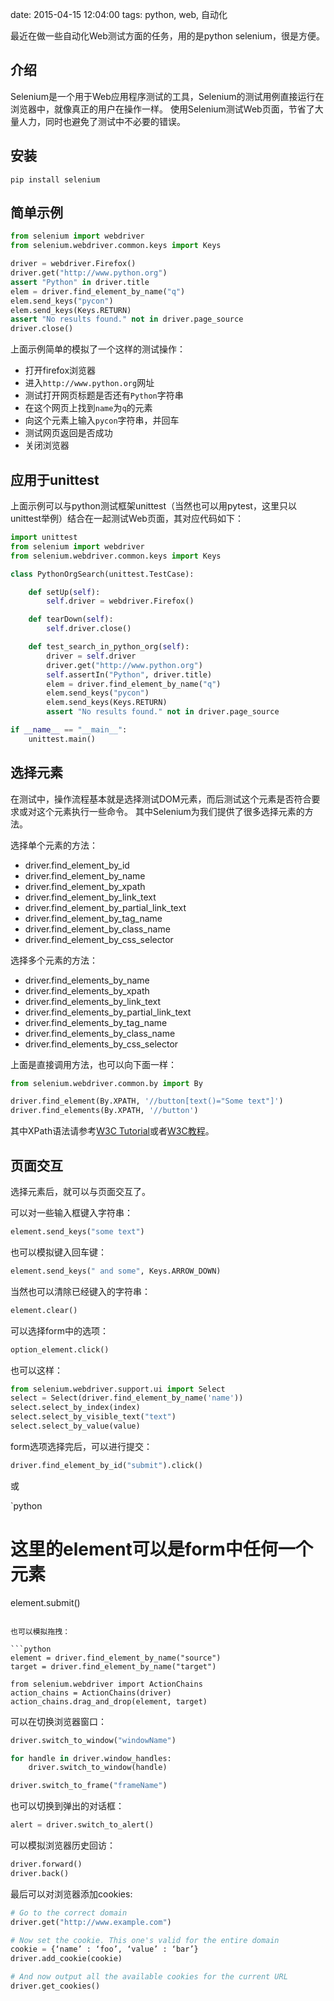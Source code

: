 date: 2015-04-15 12:04:00
tags: python, web, 自动化


最近在做一些自动化Web测试方面的任务，用的是python selenium，很是方便。


## 介绍

Selenium是一个用于Web应用程序测试的工具，Selenium的测试用例直接运行在浏览器中，就像真正的用户在操作一样。
使用Selenium测试Web页面，节省了大量人力，同时也避免了测试中不必要的错误。


## 安装

```
pip install selenium
```


## 简单示例

```python
from selenium import webdriver
from selenium.webdriver.common.keys import Keys

driver = webdriver.Firefox()
driver.get("http://www.python.org")
assert "Python" in driver.title
elem = driver.find_element_by_name("q")
elem.send_keys("pycon")
elem.send_keys(Keys.RETURN)
assert "No results found." not in driver.page_source
driver.close()
```

上面示例简单的模拟了一个这样的测试操作：

* 打开firefox浏览器
* 进入`http://www.python.org`网址
* 测试打开网页标题是否还有`Python`字符串
* 在这个网页上找到`name`为`q`的元素
* 向这个元素上输入`pycon`字符串，并回车
* 测试网页返回是否成功
* 关闭浏览器


## 应用于unittest

上面示例可以与python测试框架unittest（当然也可以用pytest，这里只以unittest举例）结合在一起测试Web页面，其对应代码如下：

```python
import unittest
from selenium import webdriver
from selenium.webdriver.common.keys import Keys

class PythonOrgSearch(unittest.TestCase):

    def setUp(self):
        self.driver = webdriver.Firefox()

    def tearDown(self):
        self.driver.close()

    def test_search_in_python_org(self):
        driver = self.driver
        driver.get("http://www.python.org")
        self.assertIn("Python", driver.title)
        elem = driver.find_element_by_name("q")
        elem.send_keys("pycon")
        elem.send_keys(Keys.RETURN)
        assert "No results found." not in driver.page_source

if __name__ == "__main__":
    unittest.main()
```


## 选择元素

在测试中，操作流程基本就是选择测试DOM元素，而后测试这个元素是否符合要求或对这个元素执行一些命令。
其中Selenium为我们提供了很多选择元素的方法。

选择单个元素的方法：

* driver.find\_element\_by\_id
* driver.find\_element\_by\_name
* driver.find\_element\_by\_xpath
* driver.find\_element\_by\_link\_text
* driver.find\_element\_by\_partial\_link\_text
* driver.find\_element\_by\_tag\_name
* driver.find\_element\_by\_class\_name
* driver.find\_element\_by\_css\_selector

选择多个元素的方法：

* driver.find\_elements\_by\_name
* driver.find\_elements\_by\_xpath
* driver.find\_elements\_by\_link\_text
* driver.find\_elements\_by\_partial\_link\_text
* driver.find\_elements\_by\_tag\_name
* driver.find\_elements\_by\_class\_name
* driver.find\_elements\_by\_css\_selector

上面是直接调用方法，也可以向下面一样：

```python
from selenium.webdriver.common.by import By

driver.find_element(By.XPATH, '//button[text()="Some text"]')
driver.find_elements(By.XPATH, '//button')
```

其中XPath语法请参考[W3C Tutorial](http://www.w3schools.com/xpath/)或者[W3C教程](http://www.w3school.com.cn/xpath/xpath_intro.asp)。


## 页面交互

选择元素后，就可以与页面交互了。

可以对一些输入框键入字符串：

```python
element.send_keys("some text")
```

也可以模拟键入回车键：

```python
element.send_keys(" and some", Keys.ARROW_DOWN)
```

当然也可以清除已经键入的字符串：

```python
element.clear()
```

可以选择form中的选项：

```python
option_element.click()
```

也可以这样：

```python
from selenium.webdriver.support.ui import Select
select = Select(driver.find_element_by_name('name'))
select.select_by_index(index)
select.select_by_visible_text("text")
select.select_by_value(value)
```

form选项选择完后，可以进行提交：

```python
driver.find_element_by_id("submit").click()
```

或

`python
# 这里的element可以是form中任何一个元素
element.submit()
```

也可以模拟拖拽：

```python
element = driver.find_element_by_name("source")
target = driver.find_element_by_name("target")

from selenium.webdriver import ActionChains
action_chains = ActionChains(driver)
action_chains.drag_and_drop(element, target)
```

可以在切换浏览器窗口：

```python
driver.switch_to_window("windowName")

for handle in driver.window_handles:
    driver.switch_to_window(handle)

driver.switch_to_frame("frameName")
```

也可以切换到弹出的对话框：

```python
alert = driver.switch_to_alert()
```

可以模拟浏览器历史回访：

```python
driver.forward()
driver.back()
```

最后可以对浏览器添加cookies:

```python
# Go to the correct domain
driver.get("http://www.example.com")

# Now set the cookie. This one's valid for the entire domain
cookie = {‘name’ : ‘foo’, ‘value’ : ‘bar’}
driver.add_cookie(cookie)

# And now output all the available cookies for the current URL
driver.get_cookies()
```
